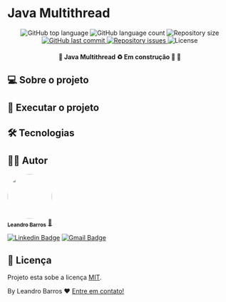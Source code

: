 # Java Multithread

<p align="center">
  <img alt="GitHub top language" src="https://img.shields.io/github/languages/top/leandro-barros/rabbitmq-springAMQP.svg">

  <img alt="GitHub language count" src="https://img.shields.io/github/languages/count/leandro-barros/rabbitmq-springAMQP.svg">

  <img alt="Repository size" src="https://img.shields.io/github/repo-size/leandro-barros/rabbitmq-springAMQP.svg">
  
  <a href="https://github.com/leandro-barros/rabbitmq-springAMQP/commits/master">
    <img alt="GitHub last commit" src="https://img.shields.io/github/last-commit/leandro-barros/rabbitmq-springAMQP.svg">
  </a>

  <a href="https://github.com/leandro-barros/rabbitmq-springAMQP/issues">
    <img alt="Repository issues" src="https://img.shields.io/github/issues/leandro-barros/rabbitmq-springAMQP.svg">
  </a>

  <!--<img alt="GitHub" src="https://img.shields.io/github/license/lukemorales/rocketshoes-react-native.svg"> -->
  <img alt="License" src="https://img.shields.io/badge/license-MIT-brightgreen">
</p>

<h4 align="center"> 
	🚧  Java Multithread ♻️ Em construção 🚀 🚧
</h4>

## 💻 Sobre o projeto


## 🚀 Executar o projeto

## 🛠 Tecnologias

## 👨‍💻 Autor

<a href="https://www.linkedin.com/in/leandroebarros/">
  <img style="border-radius: 50%;" src="https://avatars.githubusercontent.com/u/13985064?v=4" width="100px;" alt=""/>
  <br/>
  <sub><b>Leandro Barros</b></sub></a> <a href="https://www.linkedin.com/in/leandroebarros/" title="leandro">🚀
</a>

[![Linkedin Badge](https://img.shields.io/badge/-Leandro-blue?style=flat-square&logo=Linkedin&logoColor=white&link=https://www.linkedin.com/in/leandroebarros/)](https://www.linkedin.com/in/leandroebarros/) 
[![Gmail Badge](https://img.shields.io/badge/-leandroedbarros@gmail.com-c14438?style=flat-square&logo=Gmail&logoColor=white&link=mailto:leandroedbarros@gmail.com)](leandroedbarros@gmail.com)

## 📝 Licença

Projeto esta sobe a licença [MIT](./LICENSE).

By Leandro Barros ❤️  [Entre em contato!](https://www.linkedin.com/in/leandroebarros/)
